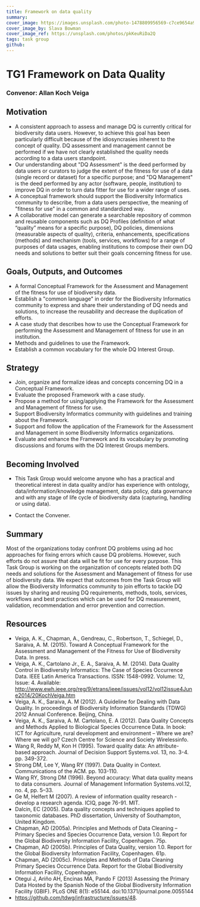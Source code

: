 ```yaml
---
title: Framework on data quality
summary: 
cover_image: https://images.unsplash.com/photo-1478809956569-c7ce9654a947
cover_image_by: Slava Bowman
cover_image_ref: https://unsplash.com/photos/pkKeuRiDa2Q
tags: task group
github: 
---
```


# TG1 Framework on Data Quality
### Convenor: Allan Koch Veiga

## Motivation
*    A consistent approach to assess and manage DQ is currently critical for biodiversity data users. However, to achieve this goal has been particularly difficult because of the idiosyncrasies inherent to the concept of quality. DQ assessment and management cannot be performed if we have not clearly established the quality needs according to a data users standpoint.
*    Our understanding about "DQ Assessment" is the deed performed by data users or curators  to judge the extent of the fitness for use of a data (single record or dataset) for a specific purpose; and "DQ Management" is the deed performed by any actor (software, people, institution) to improve DQ in order to turn data fitter for use for a wider range of uses. 
*    A conceptual framework should support the Biodiversity Informatics community to describe, from a data users perspective, the meaning of "fitness for use" in a common and standardized way. 
*    A collaborative model can generate a searchable repository of common and reusable  components such as DQ Profiles (definition of what “quality” means for a specific purpose), DQ policies, dimensions (measurable aspects of quality), criteria, enhancements, specifications (methods) and mechanism (tools, services, workflows) for a range of purposes of data usages, enabling institutions to compose their own DQ needs and solutions to better suit their goals concerning fitness for use.

## Goals, Outputs, and Outcomes
*    A formal Conceptual Framework for the Assessment and Management of the fitness for use of biodiversity data.
*    Establish a "common language" in order for the Biodiversity Informatics community to express and share their understanding of DQ needs and solutions, to increase the reusability and decrease the duplication of efforts.
*    A case study that describes how to use the Conceptual Framework for performing the Assessment and Management of fitness for use in an institution. 
*    Methods and guidelines to use the Framework. 
*    Establish a common vocabulary for the whole DQ Interest Group.

## Strategy
*    Join, organize and formalize ideas and concepts concerning DQ in a Conceptual Framework. 
*    Evaluate the proposed Framework with a case study.
*    Propose a method for using/applying the Framework for the Assessment and Management of fitness for use.
*    Support Biodiversity Informatics community with guidelines and training about the Framework. 
*    Support and follow the application of the Framework for the Assessment and Management in some Biodiversity Informatics organizations.  
*    Evaluate and enhance the Framework and its vocabulary by promoting discussions and forums with the DQ Interest Groups members.

## Becoming Involved
*    This Task Group would welcome anyone who has a practical and theoretical interest in data quality and/or has experience with ontology, data/information/knowledge management, data policy, data governance and with any stage of life cycle of biodiversity data (capturing, handling or using data).

*    Contact the Convener.

## Summary
Most of the organizations today confront DQ problems using ad hoc approaches for fixing errors which cause DQ problems. However, such efforts do not assure that data will be fit for use for every purpose. This Task Group is working on the organization of concepts related both DQ needs and solutions for the Assessment and Management of fitness for use of biodiversity data. We expect that outcomes from the Task Group will allow the Biodiversity Informatics community to join efforts to tackle DQ issues by sharing and reusing DQ requirements, methods, tools, services, workflows and best practices which can be used for DQ measurement, validation, recommendation and error prevention and correction.

## Resources
*    Veiga, A. K., Chapman, A., Gendreau, C., Robertson, T., Schiegel, D., Saraiva, A. M. (2015). Toward A Conceptual Framework for the Assessment and Management of the Fitness for Use of Biodiversity Data. In press.
*    Veiga, A. K., Cartolano Jr., E. A., Saraiva, A. M. (2014). Data Quality Control in Biodiversity Informatics: The Case of Species Occurrence Data. IEEE Latin America Transactions. ISSN: 1548-0992. Volume: 12, Issue: 4. Available: http://www.ewh.ieee.org/reg/9/etrans/ieee/issues/vol12/vol12issue4June2014/20KochVeiga.htm 
*    Veiga, A. K., Saraiva, A. M (2012). A Guideline for Dealing with Data Quality. In proceedings of Biodiversity Information Standards (TDWG) 2012 Annual Conference. Beijing, China. 
*    Veiga, A. K., Saraiva, A. M. Cartolano, E. A (2012). Data Quality Concepts and Methods Applied to Biological Species Occurrence Data. In book: ICT for Agriculture, rural development and environment – Where we are? Where we will go? Czech Centre for Science and Society Wirelessinfo. 
*    Wang R, Reddy M, Kon H (1995). Toward quality data: An attribute- based approach. Journal of Decision Support Systems.vol. 13, no. 3-4. pp. 349-372.
*    Strong DM, Lee Y, Wang RY (1997). Data Quality in Context. Communications of the ACM. pp. 103-110.
*    Wang RY, Strong DM (1996). Beyond accuracy: What data quality means to data consumers. Journal of Management Information Systems.vol.12, no. 4, pp. 5–33.
*    Ge M, Helfert M (2007). A review of information quality research - develop a research agenda. ICIQ, page 76-91. MIT.
*    Dalcin, EC (2005). Data quality concepts and techniques applied to taxonomic databases. PhD dissertation, University of Southampton, United Kingdom.
*    Chapman, AD (2005a). Principles and Methods of Data Cleaning – Primary Species and Species Occurrence Data, version 1.0. Report for the Global Biodiversity Information Facility, Copenhagen. 75p.
*    Chapman, AD (2005b). Principles of Data Quality, version 1.0. Report for the Global Biodiversity Information Facility, Copenhagen. 61p.
*    Chapman, AD (2005c). Principles and Methods of Data Cleaning Primary Species Occurrence Data. Report for the Global Biodiversity Information Facility, Copenhagen.
*    Otegui J, Ariño AH, Encinas MA, Pando F (2013) Assessing the Primary Data Hosted by the Spanish Node of the Global Biodiversity Information Facility (GBIF). PLoS ONE 8(1): e55144. doi:10.1371/journal.pone.0055144
*    https://github.com/tdwg/infrastructure/issues/48. 
